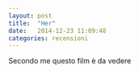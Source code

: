 ```yaml
---
layout: post
title:  "Her"
date:   2014-12-23 11:09:48
categories: recensioni
---
```


Secondo me questo film è da vedere